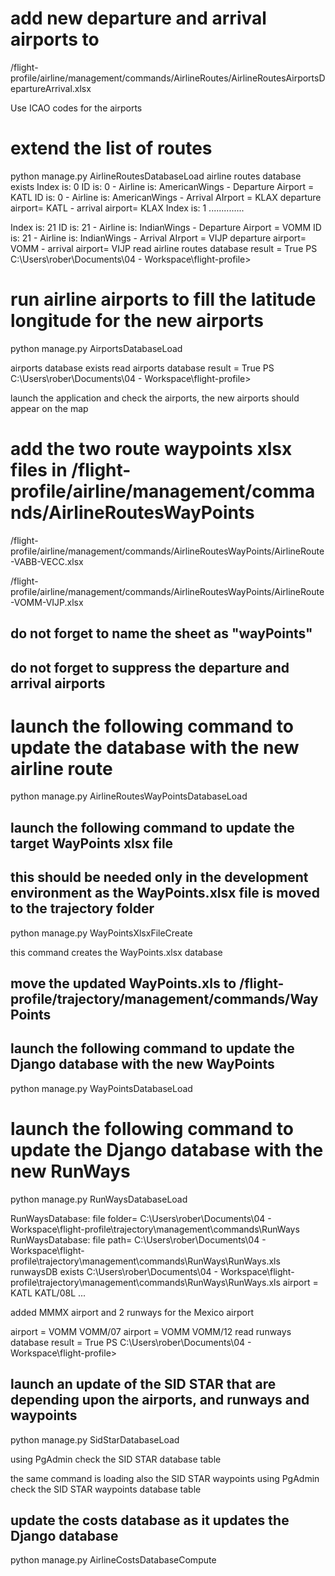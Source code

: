 
# add new departure and arrival airports to 

/flight-profile/airline/management/commands/AirlineRoutes/AirlineRoutesAirportsDepartureArrival.xlsx 

Use ICAO codes for the airports

# extend the list of routes

python manage.py AirlineRoutesDatabaseLoad
airline routes database exists
Index is: 0
ID is: 0 - Airline is: AmericanWings - Departure Airport = KATL
ID is: 0 - Airline is: AmericanWings - Arrival AIrport = KLAX
departure airport= KATL - arrival airport= KLAX
Index is: 1
..............


Index is: 21
ID is: 21 - Airline is: IndianWings - Departure Airport = VOMM
ID is: 21 - Airline is: IndianWings - Arrival AIrport = VIJP
departure airport= VOMM - arrival airport= VIJP
read airline routes database result = True
PS C:\Users\rober\Documents\04 - Workspace\flight-profile>

# run airline airports to fill the latitude longitude for the new airports

python manage.py AirportsDatabaseLoad

airports database exists
read airports database result = True
PS C:\Users\rober\Documents\04 - Workspace\flight-profile>

launch the application and check the airports, the new airports should appear on the map

# add the two route waypoints xlsx files in /flight-profile/airline/management/commands/AirlineRoutesWayPoints

/flight-profile/airline/management/commands/AirlineRoutesWayPoints/AirlineRoute-VABB-VECC.xlsx

/flight-profile/airline/management/commands/AirlineRoutesWayPoints/AirlineRoute-VOMM-VIJP.xlsx

## do not forget to name the sheet as "wayPoints"
## do not forget to suppress the departure and arrival airports

# launch the following command to update the database with the new airline route

python manage.py AirlineRoutesWayPointsDatabaseLoad

## launch the following command to update the target WayPoints xlsx file
## this should be needed only in the development environment as the WayPoints.xlsx file is moved to the trajectory folder

python manage.py WayPointsXlsxFileCreate

this command creates the WayPoints.xlsx database

## move the updated WayPoints.xls to /flight-profile/trajectory/management/commands/WayPoints

## launch the following command to update the Django database with the new WayPoints

python manage.py WayPointsDatabaseLoad

# launch the following command to update the Django database with the new RunWays

python manage.py RunWaysDatabaseLoad

RunWaysDatabase: file folder= C:\Users\rober\Documents\04 - Workspace\flight-profile\trajectory\management\commands\RunWays
RunWaysDatabase: file path= C:\Users\rober\Documents\04 - Workspace\flight-profile\trajectory\management\commands\RunWays\RunWays.xls
runwaysDB exists
C:\Users\rober\Documents\04 - Workspace\flight-profile\trajectory\management\commands\RunWays\RunWays.xls
airport = KATL
KATL/08L
...

added MMMX airport and 2 runways for the Mexico airport

airport = VOMM
VOMM/07
airport = VOMM
VOMM/12
read runways database result = True
PS C:\Users\rober\Documents\04 - Workspace\flight-profile>

## launch an update of the SID STAR that are depending upon the airports, and runways and waypoints

python manage.py SidStarDatabaseLoad

using PgAdmin check the SID STAR database table

the same command is loading also the SID STAR waypoints
using PgAdmin check the SID STAR waypoints database table


## update the costs database as it updates the Django database

python manage.py AirlineCostsDatabaseCompute


